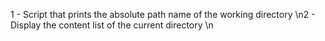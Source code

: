 1 - Script that prints the absolute path name of the working directory \n2 - Display the content list of the current directory \n
